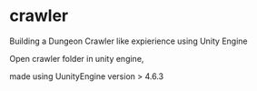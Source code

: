 # crawler
Building a Dungeon Crawler like expierience using Unity Engine


Open crawler folder in unity engine,

made using UunityEngine version > 4.6.3
